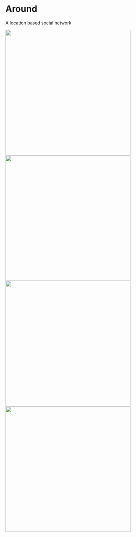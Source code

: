 # Around
A location based social network

<img src="https://drive.google.com/uc?export=view&id=1HmQk5qejtikOPuPyHej_3B7o14IKJitQ" height="400" /> 
<img src="https://drive.google.com/uc?export=view&id=1uVmpOPpx8LRQSJHGighlg0G40X2HArWA" height="400" /> 
<img src="https://drive.google.com/uc?export=view&id=1Zge8kwr6HHjtZN6yZbrUrzXqftf2Qb89" height="400" /> 
<img src="https://drive.google.com/uc?export=view&id=1x746Mu8ycsdNEzBjTPMf1II9_JM_GuVi" height="400" />
